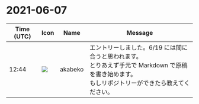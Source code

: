 # 2021-06-07

|Time (UTC)|Icon|Name|Message|
|---|---|---|---|
|12:44|![](https://avatars.slack-edge.com/2019-05-15/624511073651_25909952cd7a069ceed2_72.png)|akabeko|エントリーしました。6/19 には間に合うと思われます。<br>とりあえず手元で Markdown で原稿を書き始めます。<br>もしリポジトリーができたら教えてください。|
